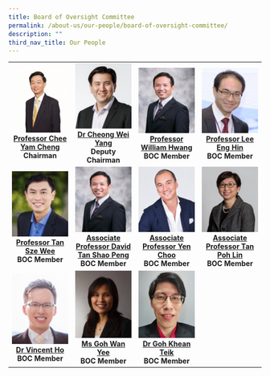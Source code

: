 ```yaml
---
title: Board of Oversight Committee
permalink: /about-us/our-people/board-of-oversight-committee/
description: ""
third_nav_title: Our People
---
```

<table>
	<tbody>
		<tr>
			<td width="25%">
					<img src="/images/Biography/Board%20of%20Oversight%20Committee/professor-chee-yam-cheng.jpg">
					<a href="/biography/board-of-oversight-committee/professor-chee-yam-cheng/" target="_blank">
				<div align="center"><b>Professor Chee Yam Cheng</b></div>
				</a>
				<div align="center"><b>Chairman</b></div>
			</td>
			<td width="25%">
					<img src="/images/Biography/Board%20of%20Oversight%20Committee/dr%20cheong%20wei%20yang.jpg">
				<a href="/biography/board-of-oversight-committee/professor-chee-yam-cheng/" target="_blank">
				<div align="center"><b>Dr Cheong Wei Yang</b></div>
				</a>
				<div align="center"><b>Deputy Chairman</b></div>
			</td>
			<td width="25%">
					<img src="/images/Biography/Board%20of%20Oversight%20Committee/professor%20william%20hwang.jpg">
				<a href="/biography/board-of-oversight-committee/professor-chee-yam-cheng/" target="_blank">
				<div align="center"><b>Professor William Hwang</b></div>
				</a>
				<div align="center"><b>BOC Member</b></div>
			</td>
			<td width="25%">
					<img src="/images/Biography/Board%20of%20Oversight%20Committee/associate%20professor%20david%20tan%20shao%20peng.jpg">
				<a href="/biography/board-of-oversight-committee/professor-chee-yam-cheng/" target="_blank">
				<div align="center"><b>Professor Lee Eng Hin</b></div>
				</a>
					<div align="center"><b>BOC Member</b></div>
			</td>
		</tr>
		<tr> <!-- Row 2 -->
			<td width="25%">
					<img src="/images/Biography/Board%20of%20Oversight%20Committee/professor%20tan%20sze%20wee.jpg">
				<a href="/biography/board-of-oversight-committee/professor-chee-yam-cheng/" target="_blank">
				<div align="center"><b>Professor Tan Sze Wee</b></div>
				</a>
					<div align="center"><b>BOC Member</b></div>
			</td>
			<td width="25%">
					<img src="/images/Biography/Board%20of%20Oversight%20Committee/professor%20william%20hwang.jpg">
				<a href="/biography/board-of-oversight-committee/professor-chee-yam-cheng/" target="_blank">
				<div align="center"><b>Associate Professor David Tan Shao Peng</b></div>
				</a>
				<div align="center"><b>BOC Member</b></div>
			</td>
			<td width="25%">
					<img src="/images/Biography/Board%20of%20Oversight%20Committee/associate%20professor%20yen%20choo%20associate%20professor%20yen%20choo.jpg">
				<a href="/biography/board-of-oversight-committee/professor-chee-yam-cheng/" target="_blank">
				<div align="center"><b>Associate Professor Yen Choo</b></div>
				</a>
				<div align="center"><b>BOC Member</b></div>
			</td>
			<td width="25%">
					<img src="/images/Biography/Board%20of%20Oversight%20Committee/associate%20professor%20tan%20poh%20lin.jpg">
				<a href="/biography/board-of-oversight-committee/professor-chee-yam-cheng/" target="_blank">
				<div align="center"><b>Associate Professor Tan Poh Lin</b></div>
				</a>
				<div align="center"><b>BOC Member</b></div>
			</td>
		</tr>
		<tr> <!-- Row 3 -->
			<td width="25%">
					<img src="/images/Biography/Board%20of%20Oversight%20Committee/dr-vincent-ho.jpg">
				<a href="/biography/board-of-oversight-committee/professor-chee-yam-cheng/" target="_blank">
				<div align="center"><b>Dr Vincent Ho</b></div>
				</a>
					<div align="center"><b>BOC Member</b></div>
			</td>
			<td width="25%">
					<img src="/images/Biography/Board%20of%20Oversight%20Committee/ms%20goh%20wan%20yee.jpg">
				<a href="/biography/board-of-oversight-committee/professor-chee-yam-cheng/" target="_blank">
				<div align="center"><b>Ms Goh Wan Yee</b></div>
				</a>
				<div align="center"><b>BOC Member</b></div>
			</td>
			<td width="25%">
					<img src="/images/Biography/Board%20of%20Oversight%20Committee/dr%20goh%20khean%20teik.jpg">
				<a href="/biography/board-of-oversight-committee/professor-chee-yam-cheng/" target="_blank">
				<div align="center"><b>Dr Goh Khean Teik</b></div>
				</a>
				<div align="center"><b>BOC Member</b></div>
			</td>
		</tr>	
	</tbody>
</table>